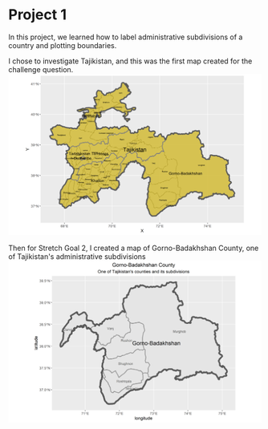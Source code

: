 # Project 1
In this project, we learned how to label administrative subdivisions of a country and plotting boundaries. 

I chose to investigate Tajikistan, and this was the first map created for the challenge question.
![](tajikistan.png)

Then for Stretch Goal 2, I created a map of Gorno-Badakhshan County, one of Tajikistan's administrative subdivisions
![](gorno-badakhshan.png)
